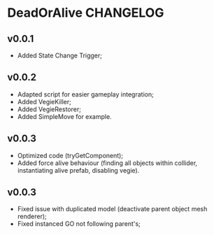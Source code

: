 # DeadOrAlive CHANGELOG

## v0.0.1

- Added State Change Trigger;

## v0.0.2

- Adapted script for easier gameplay integration;
- Added VegieKiller;
- Added VegieRestorer;
- Added SimpleMove for example.

## v0.0.3

- Optimized code (tryGetComponent);
- Added force alive behaviour (finding all objects within collider, instantiating alive prefab, disabling vegie).

## v0.0.3

- Fixed issue with duplicated model (deactivate parent object mesh renderer);
- Fixed instanced GO not following parent's;